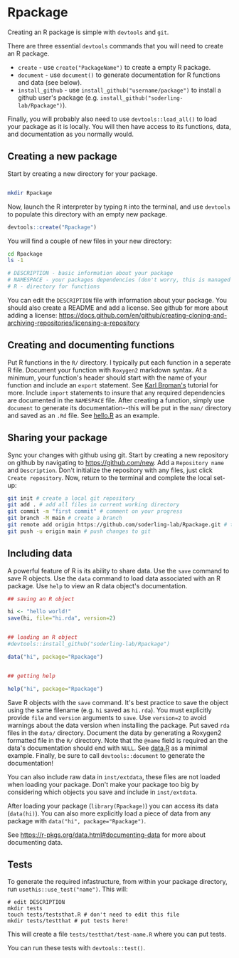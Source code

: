 # Rpackage

Creating an R package is simple with `devtools` and `git`.

There are three essential `devtools` commands that you will need to create an R package.
* `create` - use `create("PackageName")` to create a empty R package.
* `document` - use `document()` to generate documentation for R
    functions and data (see below).
* `install_github` - use `install_github("username/package")` to install
    a github user's package (e.g. `install_github("soderling-lab/Rpackage")`).

Finally, you will probably also need to use `devtools::load_all()` to load your
package as it is locally. You will then have access to its functions, data, and
documentation as you normally would.


## Creating a new package

Start by creating a new directory for your package.
```bash

mkdir Rpackage

```

Now, launch the R interpreter by typing `R` into the terminal, and use
`devtools` to populate this directory with an empty new package.

```R
devtools::create("Rpackage")

```

You will find a couple of new files in your new directory:
```bash
cd Rpackage
ls -1

# DESCRIPTION - basic information about your package
# NAMESPACE - your packages dependencies (don't worry, this is managed for you!)
# R - directory for functions

```

You can edit the `DESCRIPTION` file with information about your package. You
should also create a README and add a license.
See github for more about adding a license: 
https://docs.github.com/en/github/creating-cloning-and-archiving-repositories/licensing-a-repository


## Creating and documenting functions

Put R functions in the `R/` directory. I typically put each function in a
seperate R file.  Document your function with `Roxygen2` markdown syntax. At a
minimum, your function's header should start with the name of your function and
include an `export` statement. See [Karl
Broman's](https://kbroman.org/pkg_primer/pages/docs.html) tutorial for more.
Include `import` statements to insure that any required dependencies are
documented in the `NAMESPACE` file.  After creating a function, simply use
`document` to generate its documentation--this will be put in the `man/`
directory and saved as an `.Rd` file. See [hello.R](./R/hello.R) as an
example.


## Sharing your package

Sync your changes with github using git.
Start by creating a new repository on github by navigating to
https://github.com/new. Add a `Repository name` and `Description`. Don't
initialize the repository with any files, just click `Create repository`.
Now, return to the terminal and complete the local set-up:

```bash
git init # create a local git repository
git add . # add all files in current working directory
git commit -m "first commit" # comment on your progress
git branch -M main # create a branch
git remote add origin https://github.com/soderling-lab/Rpackage.git # track remote url
git push -u origin main # push changes to git
```


## Including data

A powerful feature of R is its ability to share data. Use the `save` command to
save R objects. Use the `data` command to load data associated with an R package.
Use `help` to view an R data object's documentation.

```R
## saving an R object

hi <- "hello world!"
save(hi, file="hi.rda", version=2)


## loading an R object
#devtools::install_github("soderling-lab/Rpackage")

data("hi", package="Rpackage")


## getting help 

help("hi", package="Rpackage")

```

Save R objects with the `save` command. It's best practice to save the object
using the same filename (e.g. `hi` saved as `hi.rda`). You must explicitly
provide `file` and `version` arguments to `save`. Use `version=2` to avoid
warnings about the data version when installing the package. Put saved `rda`
files in the `data/` directory.  Document the data by generating a Roxygen2
formatted file in the `R/` directory.  Note that the `@name` field is required
an the data's documentation should end with `NULL`.  See [data.R](./R/data.R) as a minimal example. Finally, be sure to call
`devtools::document` to generate the documentation!

You can also include raw data in `inst/extdata`, these files are not loaded when
loading your package. Don't make your package too big by considering which
objects you save and include in `inst/extdata`.

After loading your package (`library(Rpackage)`) you can access its data
(`data(hi)`). You can also more explicitly load a piece of data from any package
with `data("hi", package="Rpackage")`. 

See https://r-pkgs.org/data.html#documenting-data for more about documenting
data.

## Tests

To generate the required infastructure, from within your package directory, run
`usethis::use_test("name")`. This will:
```
# edit DESCRIPTION
mkdir tests
touch tests/teststhat.R # don't need to edit this file
mkdir tests/testthat # put tests here!
```
This will create a file `tests/testthat/test-name.R` where you can put tests.

You can run these tests with `devtools::test()`.
